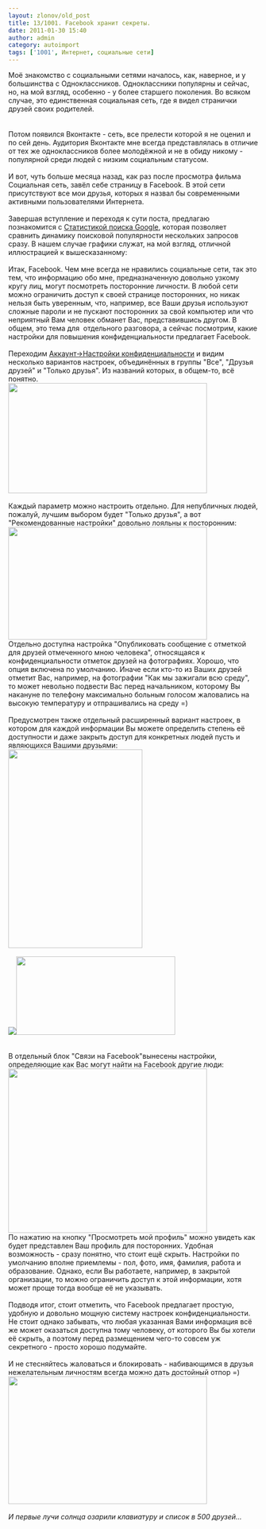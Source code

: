 ```yaml
---
layout: zlonov/old_post
title: 13/1001. Facebook хранит секреты.
date: 2011-01-30 15:40
author: admin
category: autoimport
tags: ['1001', Интернет, социальные сети]
---
```

<div dir="ltr" trbidi="on">
<div dir="ltr" trbidi="on">Моё знакомство с социальными сетями началось, как, наверное, и у большинства с Одноклассников. Одноклассники популярны и сейчас, но, на мой взгляд, особенно - у более старшего поколения. Во всяком случае, это единственная социальная сеть, где я видел странички друзей своих родителей.<br /><a name="more"></a><br /><br />Потом появился Вконтакте - сеть, все прелести которой я не оценил и по сей день. Аудитория Вконтакте мне всегда представлялась в отличие от тех же одноклассников более молодёжной и не в обиду никому - популярной среди людей с низким социальным статусом.<br /><br />И вот, чуть больше месяца назад, как раз после просмотра фильма Социальная сеть, завёл себе страницу в Facebook. В этой сети присутствуют все мои друзья, которых я назвал бы современными активными пользователями Интернета.<br /><br />Завершая вступление и переходя к сути поста, предлагаю познакомится с <a href="http://www.google.com/insights/search/?hl=ru#q=%D0%BE%D0%B4%D0%BD%D0%BE%D0%BA%D0%BB%D0%B0%D1%81%D1%81%D0%BD%D0%B8%D0%BA%D0%B8%2C%D0%B2%D0%BA%D0%BE%D0%BD%D1%82%D0%B0%D0%BA%D1%82%D0%B5%2Cfacebook%2C&geo=RU&cmpt=q">Статистикой поиска Google</a>, которая позволяет сравнить динамику поисковой популярности нескольких запросов сразу. В нашем случае графики служат, на мой взгляд, отличной иллюстрацией к вышесказанному:<br /><br />
</div>
<div align="centre"></div>Итак, Facebook. Чем мне всегда не нравились социальные сети, так это тем, что информацию обо мне, предназначенную довольно узкому кругу лиц, могут посмотреть посторонние личности. В любой сети можно ограничить доступ к своей странице посторонних, но никак нельзя быть уверенным, что, например, все Ваши друзья используют сложные пароли и не пускают посторонних за свой компьютер или что неприятный Вам человек обманет Вас, представившись другом. В общем, это тема для  отдельного разговора, а сейчас посмотрим, какие настройки для повышения конфиденциальности предлагает Facebook.<br /><br />Переходим <a href="http://www.facebook.com/settings/?tab=privacy">Аккаунт->Настройки конфиденциальности</a> и видим несколько вариантов настроек, объединённых в группы "Все", "Друзья друзей" и "Только друзья". Из названий которых, в общем-то, всё понятно.<br /><div><a href="http://2.bp.blogspot.com/_kGJyXCenYIg/TUUs9W-iDbI/AAAAAAAAADU/n4QGv_bIIbY/s1600/%25D0%25A1%25D0%25BD%25D0%25B8%25D0%25BC%25D0%25BE%25D0%25BA+%25D1%258D%25D0%25BA%25D1%2580%25D0%25B0%25D0%25BD%25D0%25B0+2011-01-30+%25D0%25B2+12.17.53.png" imageanchor="1"><img border="0" height="222" src="https://2.bp.blogspot.com/_kGJyXCenYIg/TUUs9W-iDbI/AAAAAAAAADU/n4QGv_bIIbY/s400/%25D0%25A1%25D0%25BD%25D0%25B8%25D0%25BC%25D0%25BE%25D0%25BA+%25D1%258D%25D0%25BA%25D1%2580%25D0%25B0%25D0%25BD%25D0%25B0+2011-01-30+%25D0%25B2+12.17.53.png" width="400"/></a></div>
<br />Каждый параметр можно настроить отдельно. Для непубличных людей, пожалуй, лучшим выбором будет "Только друзья", а вот "Рекомендованные настройки" довольно лояльны к посторонним:<br /><div><a href="http://4.bp.blogspot.com/_kGJyXCenYIg/TUUt9xyW5mI/AAAAAAAAADY/RnxYEQN099c/s1600/%25D0%25A1%25D0%25BD%25D0%25B8%25D0%25BC%25D0%25BE%25D0%25BA+%25D1%258D%25D0%25BA%25D1%2580%25D0%25B0%25D0%25BD%25D0%25B0+2011-01-30+%25D0%25B2+12.22.39.png" imageanchor="1"><img border="0" height="227" src="https://4.bp.blogspot.com/_kGJyXCenYIg/TUUt9xyW5mI/AAAAAAAAADY/RnxYEQN099c/s400/%25D0%25A1%25D0%25BD%25D0%25B8%25D0%25BC%25D0%25BE%25D0%25BA+%25D1%258D%25D0%25BA%25D1%2580%25D0%25B0%25D0%25BD%25D0%25B0+2011-01-30+%25D0%25B2+12.22.39.png" width="400"/></a></div>Отдельно доступна настройка "Опубликовать сообщение с отметкой для друзей отмеченного мною человека", относящаяся к конфиденциальности отметок друзей на фотографиях. Хорошо, что опция включена по умолчанию. Иначе если кто-то из Ваших друзей отметит Вас, например, на фотографии "Как мы зажигали всю среду", то может невольно подвести Вас перед начальником, которому Вы накануне по телефону максимально больным голосом жаловались на высокую температуру и отпрашивались на среду =)<br /><br />Предусмотрен также отдельный расширенный вариант настроек, в котором для каждой информации Вы можете определить степень её доступности и даже закрыть доступ для конкретных людей пусть и являющихся Вашими друзьями:<br /><div><a href="http://2.bp.blogspot.com/_kGJyXCenYIg/TUU0rEzmljI/AAAAAAAAADg/028pSL17UHY/s1600/%25D0%25A1%25D0%25BD%25D0%25B8%25D0%25BC%25D0%25BE%25D0%25BA+%25D1%258D%25D0%25BA%25D1%2580%25D0%25B0%25D0%25BD%25D0%25B0+2011-01-30+%25D0%25B2+12.47.28.png" imageanchor="1"><img border="0" height="400" src="https://2.bp.blogspot.com/_kGJyXCenYIg/TUU0rEzmljI/AAAAAAAAADg/028pSL17UHY/s400/%25D0%25A1%25D0%25BD%25D0%25B8%25D0%25BC%25D0%25BE%25D0%25BA+%25D1%258D%25D0%25BA%25D1%2580%25D0%25B0%25D0%25BD%25D0%25B0+2011-01-30+%25D0%25B2+12.47.28.png" width="270"/></a></div>
<br /><div>
<a href="http://1.bp.blogspot.com/_kGJyXCenYIg/TUU0r8cCJiI/AAAAAAAAADk/0YV59wIMQo0/s1600/%25D0%25A1%25D0%25BD%25D0%25B8%25D0%25BC%25D0%25BE%25D0%25BA+%25D1%258D%25D0%25BA%25D1%2580%25D0%25B0%25D0%25BD%25D0%25B0+2011-01-30+%25D0%25B2+12.49.42.png" imageanchor="1"><img border="0" src="https://1.bp.blogspot.com/_kGJyXCenYIg/TUU0r8cCJiI/AAAAAAAAADk/0YV59wIMQo0/s1600/%25D0%25A1%25D0%25BD%25D0%25B8%25D0%25BC%25D0%25BE%25D0%25BA+%25D1%258D%25D0%25BA%25D1%2580%25D0%25B0%25D0%25BD%25D0%25B0+2011-01-30+%25D0%25B2+12.49.42.png"/></a><a href="http://4.bp.blogspot.com/_kGJyXCenYIg/TUU0slfJykI/AAAAAAAAADo/YOGKaWlpsOw/s1600/%25D0%25A1%25D0%25BD%25D0%25B8%25D0%25BC%25D0%25BE%25D0%25BA+%25D1%258D%25D0%25BA%25D1%2580%25D0%25B0%25D0%25BD%25D0%25B0+2011-01-30+%25D0%25B2+12.50.53.png" imageanchor="1"><img border="0" height="158" src="https://4.bp.blogspot.com/_kGJyXCenYIg/TUU0slfJykI/AAAAAAAAADo/YOGKaWlpsOw/s320/%25D0%25A1%25D0%25BD%25D0%25B8%25D0%25BC%25D0%25BE%25D0%25BA+%25D1%258D%25D0%25BA%25D1%2580%25D0%25B0%25D0%25BD%25D0%25B0+2011-01-30+%25D0%25B2+12.50.53.png" width="320"/></a>
</div>
<br /><br />В отдельный блок "Связи на Facebook"вынесены настройки, определяющие как Вас могут найти на Facebook другие люди:<br /><div><a href="http://1.bp.blogspot.com/_kGJyXCenYIg/TUUx0CjwyNI/AAAAAAAAADc/N0v81ttVyEQ/s1600/%25D0%25A1%25D0%25BD%25D0%25B8%25D0%25BC%25D0%25BE%25D0%25BA+%25D1%258D%25D0%25BA%25D1%2580%25D0%25B0%25D0%25BD%25D0%25B0+2011-01-30+%25D0%25B2+12.39.00.png" imageanchor="1"><img border="0" height="331" src="https://1.bp.blogspot.com/_kGJyXCenYIg/TUUx0CjwyNI/AAAAAAAAADc/N0v81ttVyEQ/s400/%25D0%25A1%25D0%25BD%25D0%25B8%25D0%25BC%25D0%25BE%25D0%25BA+%25D1%258D%25D0%25BA%25D1%2580%25D0%25B0%25D0%25BD%25D0%25B0+2011-01-30+%25D0%25B2+12.39.00.png" width="400"/></a></div>
<div>По нажатию на кнопку "Просмотреть мой профиль" можно увидеть как будет представлен Ваш профиль для посторонних. Удобная возможность - сразу понятно, что стоит ещё скрыть. Настройки по умолчанию вполне приемлемы - пол, фото, имя, фамилия, работа и образование. Однако, если Вы работаете, например, в закрытой организации, то можно ограничить доступ к этой информации, хотя может проще тогда вообще её не указывать.</div>
<br />Подводя итог, стоит отметить, что Facebook предлагает простую, удобную и довольно мощную систему настроек конфиденциальности. Не стоит однако забывать, что любая указанная Вами информация всё же может оказаться доступна тому человеку, от которого Вы бы хотели её скрыть, а поэтому перед размещением чего-то совсем уж секретного - просто хорошо подумайте.<br /><br />И не стесняйтесь жаловаться и блокировать - набивающимся в друзья нежелательным личностям всегда можно дать достойный отпор =)<br /><div><a href="http://4.bp.blogspot.com/_kGJyXCenYIg/TUU4S-oyJiI/AAAAAAAAADs/Q45mHjEGdnI/s1600/%25D0%25A1%25D0%25BD%25D0%25B8%25D0%25BC%25D0%25BE%25D0%25BA+%25D1%258D%25D0%25BA%25D1%2580%25D0%25B0%25D0%25BD%25D0%25B0+2011-01-30+%25D0%25B2+13.05.42.png" imageanchor="1"><img border="0" height="257" src="https://4.bp.blogspot.com/_kGJyXCenYIg/TUU4S-oyJiI/AAAAAAAAADs/Q45mHjEGdnI/s400/%25D0%25A1%25D0%25BD%25D0%25B8%25D0%25BC%25D0%25BE%25D0%25BA+%25D1%258D%25D0%25BA%25D1%2580%25D0%25B0%25D0%25BD%25D0%25B0+2011-01-30+%25D0%25B2+13.05.42.png" width="400"/></a></div>
<br /><i>И первые лучи солнца озарили клавиатуру и список в 500 друзей...</i>
</div>
